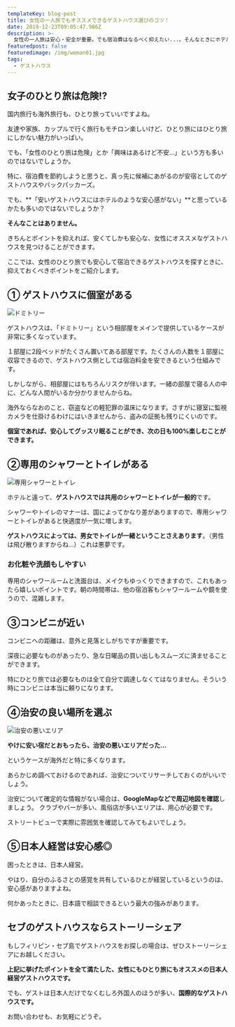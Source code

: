 ```yaml
---
templateKey: blog-post
title: 女性の一人旅でもオススメできるゲストハウス選びのコツ！
date: 2019-12-23T09:05:47.986Z
description: >-
  女性の一人旅は安心・安全が重要。でも宿泊費はなるべく抑えたい...。そんなときにホテルよりも格安で泊まれるのがゲストハウス。でもゲストハウスって女性でも大丈夫？本当に安心できるの？失敗しない宿を選ぶ基準をまとめました。
featuredpost: false
featuredimage: /img/woman01.jpg
tags:
  - ゲストハウス
---
```

## 女子のひとり旅は危険!?

国内旅行も海外旅行も、ひとり旅っていいですよね。

友達や家族、カップルで行く旅行もモチロン楽しいけど、ひとり旅にはひとり旅にしかない魅力がいっぱい。

でも、「女性のひとり旅は危険」とか「興味はあるけど不安...」という方も多いのではないでしょうか。

特に、宿泊費を節約しようと思うと、真っ先に候補にあがるのが安宿としてのゲストハウスやバックパッカーズ。

でも、**「安いゲストハウスにはホテルのような安心感がない」**と思っているかたも多いのではないでしょうか？

**そんなことはありません。**

きちんとポイントを抑えれば、安くてしかも安心な、女性にオススメなゲストハウスを見つけることができます。

ここでは、女性のひとり旅でも安心して宿泊できるゲストハウスを探すときに、抑えておくべきポイントをご紹介します。

## ① ゲストハウスに個室がある

![ドミトリー](/img/nicate-lee-kt-zyaiwbe0-unsplash.jpg)

ゲストハウスは、「ドミトリー」という相部屋をメインで提供しているケースが非常に多くなっています。

１部屋に2段ベッドがたくさん置いてある部屋です。たくさんの人数を１部屋に収容できるので、ゲストハウス側としては宿泊料金を安できるという仕組みです。

しかしながら、相部屋にはもちろんリスクが伴います。一緒の部屋で寝る人の中に、どんな人間がいるか分かりませんからね。

海外ならなおのこと、窃盗などの軽犯罪の温床になります。さすがに寝室に監視カメラを仕掛けるわけにはいきませんから、盗みの証拠も残りにくいのです。

**個室であれば、安心してグッスリ眠ることができ、次の日も100%楽しむことができます。**

## ②専用のシャワーとトイレがある

![専用シャワーとトイレ](/img/jan-kolar-www-kolar-io-xxc7zukihrw-unsplash.jpg)

ホテルと違って、**ゲストハウスでは共用のシャワーとトイレが一般的**です。

シャワーやトイレのマナーは、国によってかなり差がありますので、専用シャワーとトイレがあると快適度が一気に増します。

**ゲストハウスによっては、男女でトイレが一緒ということさえあります**。（男性は飛び散りますからね...）これは悪夢です。

### お化粧や洗顔もしやすい

専用のシャワールームと洗面台は、メイクもゆっくりできますので、これもあったら嬉しいポイントです。朝の時間帯は、他の宿泊客もシャワールームや鏡を使うので、混雑します。

## ③コンビニが近い

コンビニへの距離は、意外と見落としがちですが重要です。

深夜に必要なものがあったり、急な日曜品の買い出しもスムーズに済ませることができます。

特にひとり旅では必要なものは全て自分で調達しなくてはなりません。そういう時にコンビニは本当に頼りになります。

## ④治安の良い場所を選ぶ

![治安の悪いエリア](/img/denny-muller-qrfuuyuulu0-unsplash.jpg)

**やけに安い宿だとおもったら、治安の悪いエリアだった...**

というケースが海外だと特に多くなります。

あらかじめ調べておけるのであれば、治安についてリサーチしておくのがいいでしょう。

治安について確定的な情報がない場合は、**GoogleMapなどで周辺地図を確認**しましょう。
クラブやバーが多い、風俗店が多いエリアは、用心が必要です。

ストリートビューで実際に雰囲気を確認してみてもよいでしょう。

## ⑤日本人経営は安心感◎

困ったときは、日本人経営。

やはり、自分のふるさとの感覚を共有しているひとが経営しているというのは、安心感がありますよね。

何かあったときに、日本語で相談できるという最大の強みがあります。


## セブのゲストハウスならストーリーシェア

もしフィリピン・セブ島でゲストハウスをお探しの場合は、ぜひストーリーシェアにお越しください。

**上記に挙げたポイントを全て満たした、女性にもひとり旅にもオススメの日本人経営ゲストハウスです。**

でも、ゲストは日本人だけでなくむしろ外国人のほうが多い、**国際的なゲストハウスです。**

お問い合わせも、お気軽にどうぞ。
